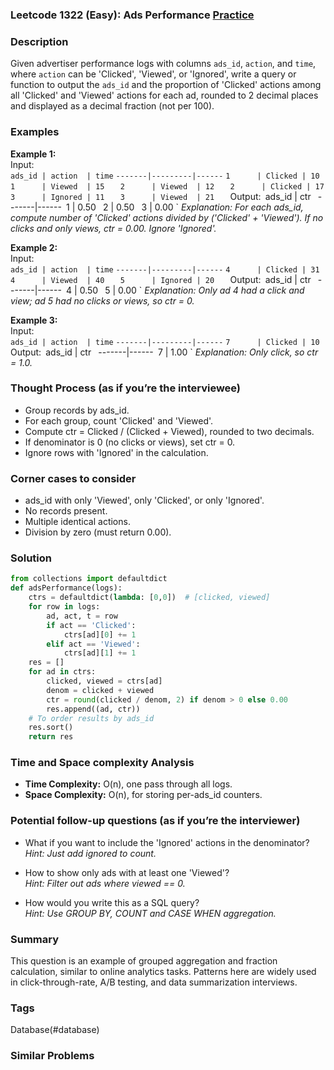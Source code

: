 ### Leetcode 1322 (Easy): Ads Performance [Practice](https://leetcode.com/problems/ads-performance)

### Description  
Given advertiser performance logs with columns `ads_id`, `action`, and `time`, where `action` can be 'Clicked', 'Viewed', or 'Ignored', write a query or function to output the `ads_id` and the proportion of 'Clicked' actions among all 'Clicked' and 'Viewed' actions for each ad, rounded to 2 decimal places and displayed as a decimal fraction (not per 100).

### Examples  

**Example 1:**  
Input:  
`ads_id | action  | time`
`-------|---------|------`
`1      | Clicked | 10   `
`1      | Viewed  | 15   `
`2      | Viewed  | 12   `
`2      | Clicked | 17   `
`3      | Ignored | 11   `
`3      | Viewed  | 21   `
Output:`
`ads_id | ctr  `
`-------|------`
`1      | 0.50 `
`2      | 0.50 `
`3      | 0.00 `
*Explanation: For each ads_id, compute number of 'Clicked' actions divided by ('Clicked' + 'Viewed'). If no clicks and only views, ctr = 0.00. Ignore 'Ignored'.*

**Example 2:**  
Input:  
`ads_id | action  | time`
`-------|---------|------`
`4      | Clicked | 31   `
`4      | Viewed  | 40   `
`5      | Ignored | 20   `
Output:`
`ads_id | ctr  `
`-------|------`
`4      | 0.50 `
`5      | 0.00 `
*Explanation: Only ad 4 had a click and view; ad 5 had no clicks or views, so ctr = 0.*

**Example 3:**  
Input:  
`ads_id | action  | time`
`-------|---------|------`
`7      | Clicked | 10   `
Output:`
`ads_id | ctr  `
`-------|------`
`7      | 1.00 `
*Explanation: Only click, so ctr = 1.0.*

### Thought Process (as if you’re the interviewee)  
- Group records by ads_id.
- For each group, count 'Clicked' and 'Viewed'.
- Compute ctr = Clicked / (Clicked + Viewed), rounded to two decimals.
- If denominator is 0 (no clicks or views), set ctr = 0.
- Ignore rows with 'Ignored' in the calculation.

### Corner cases to consider  
- ads_id with only 'Viewed', only 'Clicked', or only 'Ignored'.
- No records present.
- Multiple identical actions.
- Division by zero (must return 0.00).

### Solution

```python
from collections import defaultdict
def adsPerformance(logs):
    ctrs = defaultdict(lambda: [0,0])  # [clicked, viewed]
    for row in logs:
        ad, act, t = row
        if act == 'Clicked':
            ctrs[ad][0] += 1
        elif act == 'Viewed':
            ctrs[ad][1] += 1
    res = []
    for ad in ctrs:
        clicked, viewed = ctrs[ad]
        denom = clicked + viewed
        ctr = round(clicked / denom, 2) if denom > 0 else 0.00
        res.append((ad, ctr))
    # To order results by ads_id
    res.sort()
    return res
```

### Time and Space complexity Analysis  
- **Time Complexity:** O(n), one pass through all logs.
- **Space Complexity:** O(n), for storing per-ads_id counters.

### Potential follow-up questions (as if you’re the interviewer)  
- What if you want to include the 'Ignored' actions in the denominator?  
  *Hint: Just add ignored to count.*

- How to show only ads with at least one 'Viewed'?  
  *Hint: Filter out ads where viewed == 0.*

- How would you write this as a SQL query?  
  *Hint: Use GROUP BY, COUNT and CASE WHEN aggregation.*

### Summary
This question is an example of grouped aggregation and fraction calculation, similar to online analytics tasks. Patterns here are widely used in click-through-rate, A/B testing, and data summarization interviews.

### Tags
Database(#database)

### Similar Problems
